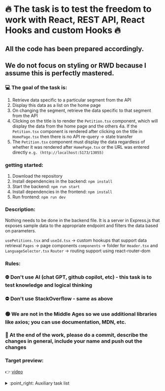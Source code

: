 # :fire: The task is to test the freedom to work with React, REST API, React Hooks and custom Hooks :fire:

## **All the code has been prepared accordingly.**

## **We do not focus on styling or RWD because I assume this is perfectly mastered.**

### :computer: The goal of the task is: 

1. Retrieve data specific to a particular segment from the API
2. Display this data as a list on the home page
3. On changing the segment, retrieve the data specific to that segment from the API
4. Clicking on the title is to render the `Petition.tsx` component, which will display the data from the home page and the others
   4a. If the `Petition.tsx` component is rendered after clicking on the title in `HomePage.tsx` then there is no API re-query -> state transfer
5. The `Petition.tsx` component must display the data regardless of whether it was rendered after `HomePage.tsx` or the URL was entered directly `e.g. (http://localhost:5173/13055)`

### getting started:

1. Download the repository
2. Install dependencies in the backend: `npm install`
3. Start the backend: `npm run start`
4. Install dependencies in the frontend: `npm install`
5. Run frontend: `npm run dev`

### Description:

Nothing needs to be done in the backend file.
It is a server in Express.js that exposes sample data to the appropriate endpoint and filters the data based on parameters.

`usePetitions.tsx` and `useId.tsx` -> custom hookups that support data retrieval
`Pages` -> page components
`components` -> folder for `Header.tsx` and `LanguageSelector.tsx`
`Router` -> routing support using react-router-dom

### Rules:

### :no_entry: Don't use AI (chat GPT, github copilot, etc) - this task is to test knowledge and logical thinking

### :no_entry: Don't use StackOverflow - same as above

### :green_circle: We are not in the Middle Ages so we use additional libraries like axios; you can use documentation, MDN, etc.

### :rotating_light: At the end of the work, please do a commit, describe the changes in general, include your name and push out the changes

### Target preview:

:point_right: [video](https://youtu.be/219grg7nXHI)

<details>

<summary>:point_right: Auxiliary task list</summary>

- [ ] check the available parameters and use them to retrieve data from the API
- [ ] use the data in the home page component
- [ ] handle data retrieval per selector change
- [ ] render Petition.tsx component on click on petition title
- [ ] find a way to pass data to Petition.tsx
- [ ] if you copy the URL from Petition.tsx and paste it into a new tab the page will be blank - solve this
- [ ] complete the task :fist_right: :fist_left:
</details>
